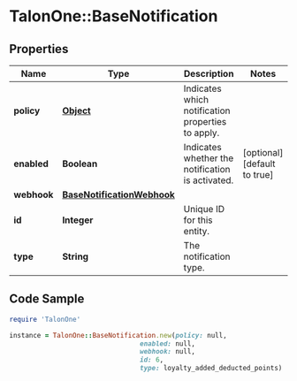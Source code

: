 # TalonOne::BaseNotification

## Properties

Name | Type | Description | Notes
------------ | ------------- | ------------- | -------------
**policy** | [**Object**](.md) | Indicates which notification properties to apply. | 
**enabled** | **Boolean** | Indicates whether the notification is activated. | [optional] [default to true]
**webhook** | [**BaseNotificationWebhook**](BaseNotificationWebhook.md) |  | 
**id** | **Integer** | Unique ID for this entity. | 
**type** | **String** | The notification type. | 

## Code Sample

```ruby
require 'TalonOne'

instance = TalonOne::BaseNotification.new(policy: null,
                                 enabled: null,
                                 webhook: null,
                                 id: 6,
                                 type: loyalty_added_deducted_points)
```


